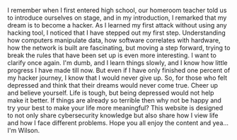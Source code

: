 I remember when I first entered high school, our homeroom teacher told us to introduce ourselves on stage, and in my introduction, I remarked that my dream is to become a hacker. As I learned my first attack without using any hacking tool, I noticed that I have stepped out my first step. Understanding how computers manipulate data, how software correlates with hardware, how the network is built are fascinating, but moving a step forward, trying to break the rules that have been set up is even more interesting. I want to clarify once again. I'm dumb, and I learn things slowly, and I know how little progress I have made till now. But even if I have only finished one percent of my hacker journey, I know that I would never give up. So, for those who felt depressed and think that their dreams would never come true. Cheer up and believe yourself. Life is tough, but being depressed would not help make it better. If things are already so terrible then why not be happy and try your best to make your life more meaningful? This website is designed to not only share cybersecurity knowledge but also share how I view life and how I face different problems.
Hope you all enjoy the content and yea... I'm Wilson.